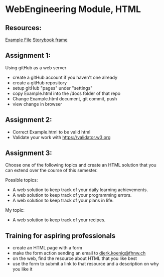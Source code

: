 # WebEngineering Module, HTML

## Resources:
[Example File](https://webengineering-fhnw.github.io/webec-hs24/week01/Example.html)
[Storybook frame](https://webengineering-fhnw.github.io/webec-hs24/week01/Storybook.html)

## Assignment 1: 
Using gitHub as a web server
- create a gitHub account if you haven't one already
- create a gitHub repository
- setup gitHub "pages" under "settings"
- copy Example.html into the /docs folder of that repo
- Change Example.html document, git commit, push
- view change in browser

## Assignment 2:
- Correct Example.html to be valid html
- Validate your work with https://validator.w3.org

## Assignment 3:

Choose one of the following topics and create an HTML solution
that you can extend over the course of this semester.

Possible topics:

- A web solution to keep track of your daily learning achievements.
- A web solution to keep track of your programming errors.
- A web solution to keep track of your plans in life.

My topic:

- A web solution to keep track of your recipes.

## Training for aspiring professionals

- create an HTML page with a form
- make the form action sending an email to dierk.koenig@fhnw.ch
- on the web, find the resource about HTML that you like best
- use the form to submit a link to that resource and a description on why you like it
